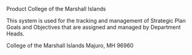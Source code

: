 Product College of the Marshall Islands 

This system is used for the tracking and management of Strategic Plan Goals and Objectives that are assigned and managed by Department Heads.

College of the Marshall Islands
Majuro, MH
96960